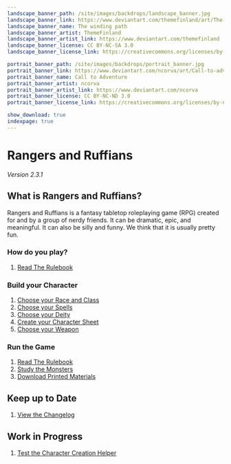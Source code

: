 ```yaml
---
landscape_banner_path: /site/images/backdrops/landscape_banner.jpg
landscape_banner_link: https://www.deviantart.com/themefinland/art/The-winding-path-commission-800945478
landscape_banner_name: The winding path
landscape_banner_artist: ThemeFinland
landscape_banner_artist_link: https://www.deviantart.com/themefinland
landscape_banner_license: CC BY-NC-SA 3.0
landscape_banner_license_link: https://creativecommons.org/licenses/by-nc-sa/3.0/

portrait_banner_path: /site/images/backdrops/portrait_banner.jpg
portrait_banner_link: https://www.deviantart.com/ncorva/art/Call-to-adventure-664775437
portrait_banner_name: Call to Adventure
portrait_banner_artist: ncorva
portrait_banner_artist_link: https://www.deviantart.com/ncorva
portrait_banner_license: CC BY-NC-ND 3.0
portrait_banner_license_link: https://creativecommons.org/licenses/by-nc-nd/3.0/

show_download: true
indexpage: true
---
```

<script type="module">
import {Workbox, messageSW} from 'https://storage.googleapis.com/workbox-cdn/releases/5.1.2/workbox-window.prod.mjs';

function createUIPrompt(opts) {
  if (confirm('Hey, it looks like you have an old version of the RnR site cached. Would you like to update it?')) {
     opts.onAccept()
  }
}

if ('serviceWorker' in navigator) {
  const wb = new Workbox('/service_worker.js');
  console.log("true");
  let registration;

  const showSkipWaitingPrompt = (event) => {
    // `event.wasWaitingBeforeRegister` will be false if this is
    // the first time the updated service worker is waiting.
    // When `event.wasWaitingBeforeRegister` is true, a previously
    // updated service worker is still waiting.
    // You may want to customize the UI prompt accordingly.

    // Assumes your app has some sort of prompt UI element
    // that a user can either accept or reject.
    const prompt = createUIPrompt({
      onAccept: async () => {
        // Assuming the user accepted the update, set up a listener
        // that will reload the page as soon as the previously waiting
        // service worker has taken control.
        wb.addEventListener('controlling', (event) => {
          window.location.reload();
        });

        if (registration && registration.waiting) {
          // Send a message to the waiting service worker,
          // instructing it to activate.
          // Note: for this to work, you have to add a message
          // listener in your service worker. See below.
          messageSW(registration.waiting, {type: 'SKIP_WAITING'});
        }
      },

      onReject: () => {
        prompt.dismiss();
      }
    });
  };

  // Add an event listener to detect when the registered
  // service worker has installed but is waiting to activate.
  wb.addEventListener('waiting', showSkipWaitingPrompt);
  wb.addEventListener('externalwaiting', showSkipWaitingPrompt);

  wb.register().then((r) => registration = r);
}
</script>

# Rangers and Ruffians
_Version 2.3.1_


## What is Rangers and Ruffians?
Rangers and Ruffians
is a fantasy tabletop roleplaying game (RPG) created for and by a group of
nerdy friends. It can be dramatic, epic, and meaningful.
It can also be silly and funny. We think that it is usually pretty fun.

### How do you play?
1. [Read The Rulebook](/site/pages/GENERATED/Rulebook.md)


### Build your Character
1. [Choose your Race and Class](/site/pages/GENERATED/Compendium_of_Character_Creation.md)
2. [Choose your Spells](site/pages/GENERATED/Tome_of_the_Ancients.md)
3. [Choose your Deity](site/pages/GENERATED/Book_of_Lore.md)
4. [Create your Character Sheet](site/pages/character_sheet.html)
5. [Choose your Weapon](site/pages/weapons.html)


### Run the Game
1. [Read The Rulebook](/site/pages/GENERATED/Rulebook.md)
2. [Study the Monsters](site/pages/GENERATED/Book_of_Known_Beasts.md)
3. [Download Printed Materials](site/pages/GENERATED/Printed_Materials.md)


## Keep up to Date
1. [View the Changelog](site/pages/GENERATED/Changelog.md)


## Work in Progress
1. [Test the Character Creation Helper](site/pages/character_creation_helper_page.html)

<!-- ### Why Should You Play Rangers and Ruffians?
* __Good for Beginners__
  * Rangers and Ruffians is a great introduction to the world of tabletop gaming. With a simple to understand
    set of rules and easily scalable difficulty, R&R was designed with new players in mind. To this end, R&R
    boasts simple but scalable core mechanics, while removing the complicated bloat that makes other tabletop
    games daunting for beginners.
* __Cheap to Start__
  * All core rules necessary to play Rangers and Ruffians are housed on this site. This keeps the cost of
    entry low, so that you can start playing almost immediately.
* __Constant Updates__
  * Rangers and Ruffians is a passion project, which is constantly receiving new content including new
    classes, races, rules, and tuning.
 -->
